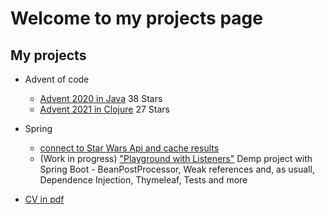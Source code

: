 # Welcome to my projects page

## My projects

- Advent of code
	- [Advent 2020 in Java](https://github.com/pikolinianita/Advent2020) 		38 Stars
	- [Advent 2021 in Clojure](https://github.com/pikolinianita/Adv.zozi) 		27 Stars

	 

- Spring

	- [connect to Star Wars Api and cache results](https://github.com/pikolinianita/SW_Test)
	- (Work in progress) ["Playground with Listeners"](https://github.com/LukaszSobczakPortfolio/Event-Listener) Demp project with Spring Boot - BeanPostProcessor, Weak references and, as usuall, Dependence Injection, Thymeleaf, Tests and more
	
	


- [CV in pdf](https://github.com/LukaszSobczakPortfolio/LukaszSobczakPortfolio.github.io/blob/main/LukaszSobczakCV.pdf)
